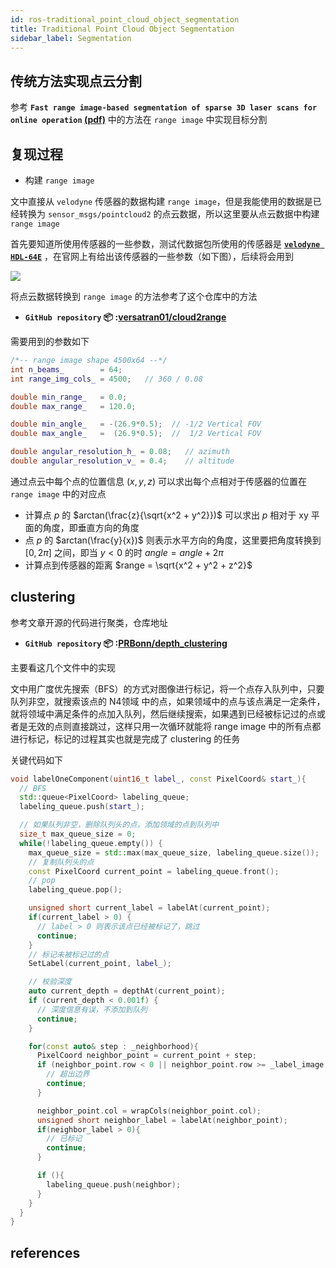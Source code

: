 ```yaml
---
id: ros-traditional_point_cloud_object_segmentation
title: Traditional Point Cloud Object Segmentation
sidebar_label: Segmentation
---
```


## 传统方法实现点云分割
参考 **`Fast range image-based segmentation of sparse 3D laser scans for online operation` [(pdf)](https://www.researchgate.net/publication/311758635_Fast_range_image-based_segmentation_of_sparse_3D_laser_scans_for_online_operation)** 中的方法在 `range image` 中实现目标分割

## 复现过程
- 构建 `range image`

文中直接从 `velodyne` 传感器的数据构建 `range image`，但是我能使用的数据是已经转换为 `sensor_msgs/pointcloud2` 的点云数据，所以这里要从点云数据中构建 `range image`

首先要知道所使用传感器的一些参数，测试代数据包所使用的传感器是 **[`velodyne HDL-64E`](https://velodynelidar.com/products/hdl-64e/)** ，在官网上有给出该传感器的一些参数（如下图），后续将会用到

![](https://pictures-1304295136.cos.ap-guangzhou.myqcloud.com/screenshot/ubuntu/ros/multi_pass_segemntation/velodyne-HDL-64E-parameters.png)

将点云数据转换到 `range image` 的方法参考了这个仓库中的方法
- **`GitHub repository` 📦 :[versatran01/cloud2range](https://github.com/versatran01/cloud2range)**

需要用到的参数如下
``` cpp
/*-- range image shape 4500x64 --*/
int n_beams_        = 64;
int range_img_cols_ = 4500;   // 360 / 0.08

double min_range_   = 0.0;
double max_range_   = 120.0;

double min_angle_   = -(26.9*0.5);  // -1/2 Vertical FOV
double max_angle_   =  (26.9*0.5);  //  1/2 Vertical FOV

double angular_resolution_h_ = 0.08;   // azimuth
double angular_resolution_v_ = 0.4;    // altitude
```

通过点云中每个点的位置信息 $(x,y,z)$ 可以求出每个点相对于传感器的位置在 `range image` 中的对应点

- 计算点 $p$ 的 $arctan(\frac{z}{\sqrt{x^2 + y^2}})$ 可以求出 $p$ 相对于 xy 平面的角度，即垂直方向的角度
- 点 $p$ 的 $arctan(\frac{y}{x})$ 则表示水平方向的角度，这里要把角度转换到 $[0, 2\pi]$ 之间，即当 $y<0$ 的时 $angle = angle + 2\pi$
- 计算点到传感器的距离 $range = \sqrt{x^2 + y^2 + z^2}$

## clustering

参考文章开源的代码进行聚类，仓库地址
- **`GitHub repository` 📦 :[PRBonn/depth_clustering](https://github.com/PRBonn/depth_clustering)**

主要看这几个文件中的实现

文中用广度优先搜索（BFS）的方式对图像进行标记，将一个点存入队列中，只要队列非空，就搜索该点的 N4领域 中的点，如果领域中的点与该点满足一定条件，就将领域中满足条件的点加入队列，然后继续搜索，如果遇到已经被标记过的点或者是无效的点则直接跳过，这样只用一次循环就能将 range image 中的所有点都进行标记，标记的过程其实也就是完成了 clustering 的任务

关键代码如下
``` c++
void labelOneComponent(uint16_t label_, const PixelCoord& start_){
  // BFS
  std::queue<PixelCoord> labeling_queue;
  labeling_queue.push(start_);

  // 如果队列非空，删除队列头的点，添加领域的点到队列中
  size_t max_queue_size = 0;
  while(!labeling_queue.empty()) {
    max_queue_size = std::max(max_queue_size, labeling_queue.size());
    // 复制队列头的点
    const PixelCoord current_point = labeling_queue.front();
    // pop
    labeling_queue.pop();

    unsigned short current_label = labelAt(current_point);
    if(current_label > 0) {
      // label > 0 则表示该点已经被标记了，跳过
      continue;
    }
    // 标记未被标记过的点
    SetLabel(current_point, label_);

    // 校验深度
    auto current_depth = depthAt(current_point);
    if (current_depth < 0.001f) {
      // 深度信息有误，不添加到队列
      continue;
    }

    for(const auto& step : _neighborhood){
      PixelCoord neighbor_point = current_point + step;
      if (neighbor_point.row < 0 || neighbor_point.row >= _label_image.rows) {
        // 超出边界
        continue;
      }

      neighbor_point.col = wrapCols(neighbor_point.col);
      unsigned short neighbor_label = labelAt(neighbor_point);
      if(neighbor_label > 0){
        // 已标记
        continue;
      }

      if (){
        labeling_queue.push(neighbor);
      }
    }
  }
}
```

## references

